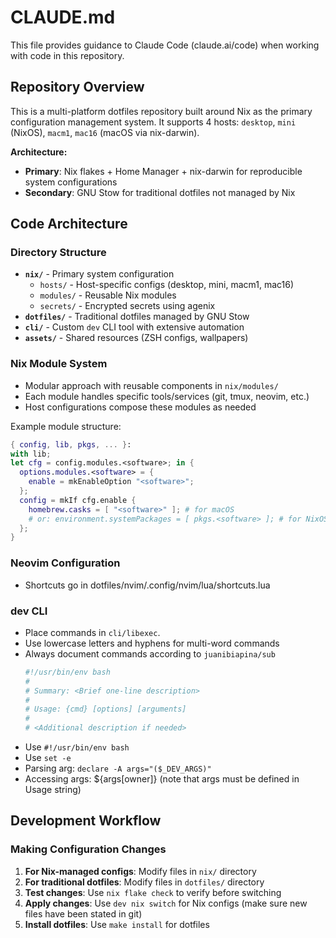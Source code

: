 # CLAUDE.md

This file provides guidance to Claude Code (claude.ai/code) when working with code in this repository.

## Repository Overview

This is a multi-platform dotfiles repository built around Nix as the primary configuration management system.
It supports 4 hosts: `desktop`, `mini` (NixOS), `macm1`, `mac16` (macOS via nix-darwin).

**Architecture:**
- **Primary**: Nix flakes + Home Manager + nix-darwin for reproducible system configurations
- **Secondary**: GNU Stow for traditional dotfiles not managed by Nix

## Code Architecture

### Directory Structure

- **`nix/`** - Primary system configuration
  - `hosts/` - Host-specific configs (desktop, mini, macm1, mac16)
  - `modules/` - Reusable Nix modules
  - `secrets/` - Encrypted secrets using agenix
- **`dotfiles/`** - Traditional dotfiles managed by GNU Stow
- **`cli/`** - Custom `dev` CLI tool with extensive automation
- **`assets/`** - Shared resources (ZSH configs, wallpapers)

### Nix Module System

- Modular approach with reusable components in `nix/modules/`
- Each module handles specific tools/services (git, tmux, neovim, etc.)
- Host configurations compose these modules as needed

Example module structure:
```nix
{ config, lib, pkgs, ... }:
with lib;
let cfg = config.modules.<software>; in {
  options.modules.<software> = {
    enable = mkEnableOption "<software>";
  };
  config = mkIf cfg.enable {
    homebrew.casks = [ "<software>" ]; # for macOS
    # or: environment.systemPackages = [ pkgs.<software> ]; # for NixOS
  };
}
```

### Neovim Configuration

- Shortcuts go in dotfiles/nvim/.config/nvim/lua/shortcuts.lua

### dev CLI

- Place commands in `cli/libexec`.
- Use lowercase letters and hyphens for multi-word commands
- Always document commands according to `juanibiapina/sub`
  ```bash
  #!/usr/bin/env bash
  #
  # Summary: <Brief one-line description>
  #
  # Usage: {cmd} [options] [arguments]
  #
  # <Additional description if needed>
  ```
- Use `#!/usr/bin/env bash`
- Use `set -e`
- Parsing arg: `declare -A args="($_DEV_ARGS)"`
- Accessing args: ${args[owner]} (note that args must be defined in Usage string)

## Development Workflow

### Making Configuration Changes

1. **For Nix-managed configs**: Modify files in `nix/` directory
2. **For traditional dotfiles**: Modify files in `dotfiles/` directory
3. **Test changes**: Use `nix flake check` to verify before switching
4. **Apply changes**: Use `dev nix switch` for Nix configs (make sure new files have been stated in git)
5. **Install dotfiles**: Use `make install` for dotfiles
